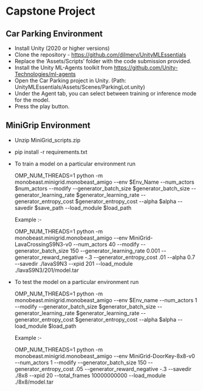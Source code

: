 # Capstone Project

## Car Parking Environment
* Install Unity (2020 or higher versions)
* Clone the repository - https://github.com/dilmerv/UnityMLEssentials
* Replace the ‘Assets/Scripts’ folder with the code submission provided.
* Install the Unity ML-Agents toolkit from https://github.com/Unity-Technologies/ml-agents
* Open the Car Parking project in Unity. (Path: UnityMLEssentials/Assets/Scenes/ParkingLot.unity)
* Under the Agent tab, you can select between training or inference mode for the model.
* Press the play button.

## MiniGrip Environment
* Unzip MiniGrid_scripts.zip
* pip install -r requirements.txt
* To train a model on a particular environment run 
  

  OMP_NUM_THREADS=1 python -m monobeast.minigrid.monobeast_amigo --env $Env_Name --num_actors $num_actors --modify --generator_batch_size $generator_batch_size --generator_learning_rate $generator_learning_rate  --generator_entropy_cost $generator_entropy_cost --alpha $alpha --savedir $save_path --load_module $load_path


  Example :-


  OMP_NUM_THREADS=1 python -m monobeast.minigrid.monobeast_amigo --env MiniGrid-LavaCrossingS9N3-v0 --num_actors 40 --modify --generator_batch_size 150 --generator_learning_rate 0.001 --generator_reward_negative -.3 --generator_entropy_cost .01 --alpha 0.7 --savedir ./lavaS9N3 --xpid 201 --load_module ./lavaS9N3/201/model.tar 


* To test the model on a particular environment run

	
	OMP_NUM_THREADS=1 python -m monobeast.minigrid.monobeast_amigo --env $Env_name --num_actors 1 --modify --generator_batch_size $generator_batch_size --generator_learning_rate $generator_learning_rate  --generator_entropy_cost $generator_entropy_cost --alpha $alpha --load_module $load_path


	Example :-


	OMP_NUM_THREADS=1 python -m monobeast.minigrid.monobeast_amigo --env MiniGrid-DoorKey-8x8-v0 --num_actors 1 --modify --generator_batch_size 150 --generator_entropy_cost .05 --generator_reward_negative -.3 --savedir ./8x8 --xpid 20 --total_frames 10000000000 --load_module ./8x8/model.tar